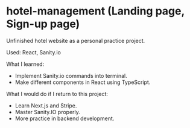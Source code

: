 # hotel-management (Landing page, Sign-up page)
Unfinished hotel website as a personal practice project. 

Used: React, Sanity.io

What I learned:

- Implement Sanity.io commands into terminal.
- Make different components in React using TypeScript.


What I would do if I return to this project:

- Learn Next.js and Stripe.
- Master Sanity.IO properly.
- More practice in backend development.
